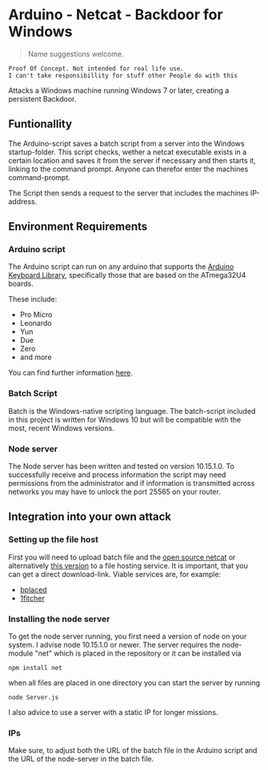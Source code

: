 # Arduino - Netcat - Backdoor for Windows
> Name suggestions welcome.

	Proof Of Concept. Not intended for real life use.
	I can't take responsibillity for stuff other People do with this
Attacks a Windows machine running Windows 7 or later, creating a persistent Backdoor.

## Funtionallity
The Arduino-script saves a batch script from a server into the Windows startup-folder. This script checks, wether a netcat executable exists in a certain location and saves it from the server if necessary and then starts it, linking to the command prompt. Anyone can therefor enter the machines command-prompt.

The Script then sends a request to the server that includes the machines IP-address.

## Environment Requirements

### Arduino script
The Arduino script can run on any arduino that supports the [Arduino Keyboard Library](https://github.com/arduino-libraries/Keyboard), specifically those that are based on the ATmega32U4 boards.

These include:
- Pro Micro
- Leonardo
- Yun
- Due
- Zero
- and more

You can find further information [here](https://www.arduino.cc/reference/en/language/functions/usb/keyboard/).

### Batch Script
Batch is the Windows-native scripting language. The batch-script included in this project is written for Windows 10 but will be compatible with the most, recent Windows versions.

### Node server
The Node server has been written and tested on version 10.15.1.0. To successfully receive and process information the script may need permissions from the administrator and if information is transmitted across networks you may have to unlock the port 25565 on your router.

## Integration into your own attack

### Setting up the file host
First you will need to upload batch file and the [open source netcat](https://github.com/diegocr/netcat) or alternatively [this version](https://eternallybored.org/misc/netcat/)  to a file hosting service. It is important, that you can get a direct download-link. Viable services are, for example:
- [bplaced](https://bplaced.net)
- [1fitcher](https://1fichier.com/)

### Installing the node server
To get the node server running, you first need a version of node on your system. I advise node 10.15.1.0 or newer. The server requires the node-module "net" which is placed in the repository or it can be installed via

	npm install net
when all files are placed in one directory you can start the server by running

	node Server.js
I also advice to use a server with a static IP for longer missions.

### IPs

Make sure, to adjust both the URL of the batch file in the Arduino script and the URL of the node-server in the batch file.
